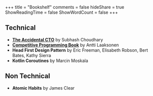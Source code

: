+++
title =  "Bookshelf"
comments = false
hideShare = true
ShowReadingTime = false
ShowWordCount = false
+++

## Technical
- [**The Accidental CTO**](https://github.com/subhashchy/The-Accidental-CTO) by Subhash Choudhary
 - [**Competitive Programming Book**](https://cses.fi/book/book.pdf) by Antti Laaksonen
 - **Head First Design Pattern** by Eric Freeman, Elisabeth Robson, Bert Bates, Kathy Sierra
 - **Kotlin Coroutines** by Marcin Moskala

## Non Technical
 - **Atomic Habits** by James Clear

